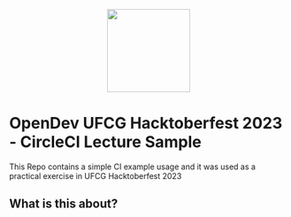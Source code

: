 <div align="center">
  <img src="https://github.com/viniciussousaazevedo/hacktoberfest-ci-sample/assets/62118039/3b832bbe-73fa-43ce-bca0-933b80e43aa7" width=150px>
</div>

# OpenDev UFCG Hacktoberfest 2023 - CircleCI Lecture Sample
This Repo contains a simple CI example usage and it was used as a practical exercise in UFCG Hacktoberfest 2023

## What is this about?


